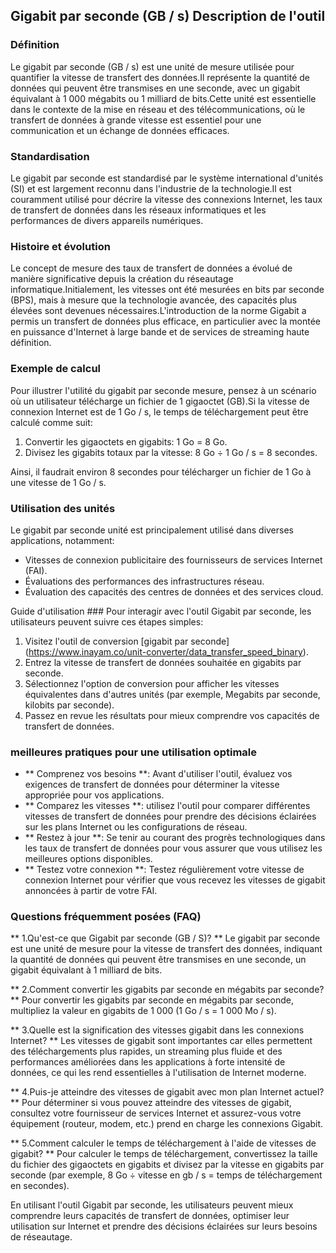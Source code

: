 ## Gigabit par seconde (GB / s) Description de l'outil

### Définition
Le gigabit par seconde (GB / s) est une unité de mesure utilisée pour quantifier la vitesse de transfert des données.Il représente la quantité de données qui peuvent être transmises en une seconde, avec un gigabit équivalant à 1 000 mégabits ou 1 milliard de bits.Cette unité est essentielle dans le contexte de la mise en réseau et des télécommunications, où le transfert de données à grande vitesse est essentiel pour une communication et un échange de données efficaces.

### Standardisation
Le gigabit par seconde est standardisé par le système international d'unités (SI) et est largement reconnu dans l'industrie de la technologie.Il est couramment utilisé pour décrire la vitesse des connexions Internet, les taux de transfert de données dans les réseaux informatiques et les performances de divers appareils numériques.

### Histoire et évolution
Le concept de mesure des taux de transfert de données a évolué de manière significative depuis la création du réseautage informatique.Initialement, les vitesses ont été mesurées en bits par seconde (BPS), mais à mesure que la technologie avancée, des capacités plus élevées sont devenues nécessaires.L'introduction de la norme Gigabit a permis un transfert de données plus efficace, en particulier avec la montée en puissance d'Internet à large bande et de services de streaming haute définition.

### Exemple de calcul
Pour illustrer l'utilité du gigabit par seconde mesure, pensez à un scénario où un utilisateur télécharge un fichier de 1 gigaoctet (GB).Si la vitesse de connexion Internet est de 1 Go / s, le temps de téléchargement peut être calculé comme suit:

1. Convertir les gigaoctets en gigabits: 1 Go = 8 Go.
2. Divisez les gigabits totaux par la vitesse: 8 Go ÷ 1 Go / s = 8 secondes.

Ainsi, il faudrait environ 8 secondes pour télécharger un fichier de 1 Go à une vitesse de 1 Go / s.

### Utilisation des unités
Le gigabit par seconde unité est principalement utilisé dans diverses applications, notamment:
- Vitesses de connexion publicitaire des fournisseurs de services Internet (FAI).
- Évaluations des performances des infrastructures réseau.
- Évaluation des capacités des centres de données et des services cloud.

Guide d'utilisation ###
Pour interagir avec l'outil Gigabit par seconde, les utilisateurs peuvent suivre ces étapes simples:
1. Visitez l'outil de conversion [gigabit par seconde] (https://www.inayam.co/unit-converter/data_transfer_speed_binary).
2. Entrez la vitesse de transfert de données souhaitée en gigabits par seconde.
3. Sélectionnez l'option de conversion pour afficher les vitesses équivalentes dans d'autres unités (par exemple, Megabits par seconde, kilobits par seconde).
4. Passez en revue les résultats pour mieux comprendre vos capacités de transfert de données.

### meilleures pratiques pour une utilisation optimale
- ** Comprenez vos besoins **: Avant d'utiliser l'outil, évaluez vos exigences de transfert de données pour déterminer la vitesse appropriée pour vos applications.
- ** Comparez les vitesses **: utilisez l'outil pour comparer différentes vitesses de transfert de données pour prendre des décisions éclairées sur les plans Internet ou les configurations de réseau.
- ** Restez à jour **: Se tenir au courant des progrès technologiques dans les taux de transfert de données pour vous assurer que vous utilisez les meilleures options disponibles.
- ** Testez votre connexion **: Testez régulièrement votre vitesse de connexion Internet pour vérifier que vous recevez les vitesses de gigabit annoncées à partir de votre FAI.

### Questions fréquemment posées (FAQ)

** 1.Qu'est-ce que Gigabit par seconde (GB / S)? **
Le gigabit par seconde est une unité de mesure pour la vitesse de transfert des données, indiquant la quantité de données qui peuvent être transmises en une seconde, un gigabit équivalant à 1 milliard de bits.

** 2.Comment convertir les gigabits par seconde en mégabits par seconde? **
Pour convertir les gigabits par seconde en mégabits par seconde, multipliez la valeur en gigabits de 1 000 (1 Go / s = 1 000 Mo / s).

** 3.Quelle est la signification des vitesses gigabit dans les connexions Internet? **
Les vitesses de gigabit sont importantes car elles permettent des téléchargements plus rapides, un streaming plus fluide et des performances améliorées dans les applications à forte intensité de données, ce qui les rend essentielles à l'utilisation de Internet moderne.

** 4.Puis-je atteindre des vitesses de gigabit avec mon plan Internet actuel? **
Pour déterminer si vous pouvez atteindre des vitesses de gigabit, consultez votre fournisseur de services Internet et assurez-vous votre équipement (routeur, modem, etc.) prend en charge les connexions Gigabit.

** 5.Comment calculer le temps de téléchargement à l'aide de vitesses de gigabit? **
Pour calculer le temps de téléchargement, convertissez la taille du fichier des gigaoctets en gigabits et divisez par la vitesse en gigabits par seconde (par exemple, 8 Go ÷ vitesse en gb / s = temps de téléchargement en secondes).

En utilisant l'outil Gigabit par seconde, les utilisateurs peuvent mieux comprendre leurs capacités de transfert de données, optimiser leur utilisation sur Internet et prendre des décisions éclairées sur leurs besoins de réseautage.